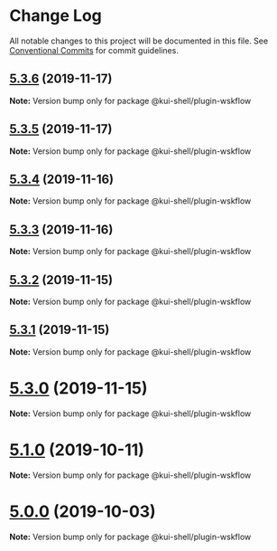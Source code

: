 # Change Log

All notable changes to this project will be documented in this file.
See [Conventional Commits](https://conventionalcommits.org) for commit guidelines.

## [5.3.6](https://github.com/IBM/kui/compare/v4.5.0...v5.3.6) (2019-11-17)

**Note:** Version bump only for package @kui-shell/plugin-wskflow

## [5.3.5](https://github.com/IBM/kui/compare/v4.5.0...v5.3.5) (2019-11-17)

**Note:** Version bump only for package @kui-shell/plugin-wskflow

## [5.3.4](https://github.com/IBM/kui/compare/v4.5.0...v5.3.4) (2019-11-16)

**Note:** Version bump only for package @kui-shell/plugin-wskflow

## [5.3.3](https://github.com/IBM/kui/compare/v4.5.0...v5.3.3) (2019-11-16)

**Note:** Version bump only for package @kui-shell/plugin-wskflow

## [5.3.2](https://github.com/IBM/kui/compare/v5.3.1...v5.3.2) (2019-11-15)

**Note:** Version bump only for package @kui-shell/plugin-wskflow

## [5.3.1](https://github.com/IBM/kui/compare/v4.5.0...v5.3.1) (2019-11-15)

**Note:** Version bump only for package @kui-shell/plugin-wskflow

# [5.3.0](https://github.com/IBM/kui/compare/v4.5.0...v5.3.0) (2019-11-15)

**Note:** Version bump only for package @kui-shell/plugin-wskflow

# [5.1.0](https://github.com/IBM/kui/compare/v4.5.0...v5.1.0) (2019-10-11)

**Note:** Version bump only for package @kui-shell/plugin-wskflow

# [5.0.0](https://github.com/IBM/kui/compare/v4.5.0...v5.0.0) (2019-10-03)

**Note:** Version bump only for package @kui-shell/plugin-wskflow
